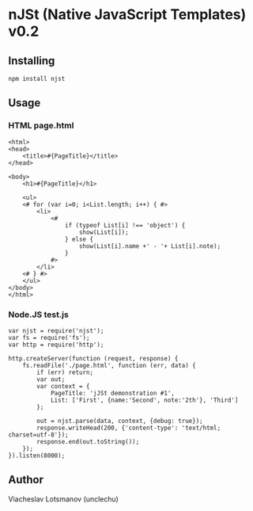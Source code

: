 # nJSt (Native JavaScript Templates) v0.2

## Installing

	npm install njst

## Usage

### HTML page.html

	<html>
	<head>
		<title>#{PageTitle}</title>
	</head>

	<body>
		<h1>#{PageTitle}</h1>

		<ul>
		<# for (var i=0; i<List.length; i++) { #>
			<li>
				<#
					if (typeof List[i] !== 'object') {
						show(List[i]);
					} else {
						show(List[i].name +' - '+ List[i].note);
					}
				#>
			</li>
		<# } #>
		</ul>
	</body>
	</html>

### Node.JS test.js

	var njst = require('njst');
	var fs = require('fs');
	var http = require('http');

	http.createServer(function (request, response) {
		fs.readFile('./page.html', function (err, data) {
			if (err) return;
			var out;
			var context = {
				PageTitle: 'jJSt demonstration #1',
				List: ['First', {name:'Second', note:'2th'}, 'Third']
			};

			out = njst.parse(data, context, {debug: true});
			response.writeHead(200, {'content-type': 'text/html; charset=utf-8'});
			response.end(out.toString());
		});
	}).listen(8000);

## Author

Viacheslav Lotsmanov (unclechu)